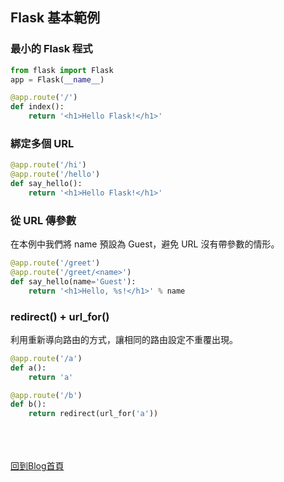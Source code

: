 ## Flask 基本範例

### 最小的 Flask 程式
```python
from flask import Flask
app = Flask(__name__)

@app.route('/')
def index():
	return '<h1>Hello Flask!</h1>'
```

### 綁定多個 URL
```python
@app.route('/hi')
@app.route('/hello')
def say_hello():
	return '<h1>Hello Flask!</h1>'
```

### 從 URL 傳參數
在本例中我們將 name 預設為 Guest，避免 URL 沒有帶參數的情形。
```python
@app.route('/greet')
@app.route('/greet/<name>')
def say_hello(name='Guest'):
	return '<h1>Hello, %s!</h1>' % name
```

### redirect() + url_for() 
利用重新導向路由的方式，讓相同的路由設定不重覆出現。
```python
@app.route('/a')
def a():
    return 'a'

@app.route('/b')
def b():
    return redirect(url_for('a'))
```


<br/><br/><br/>
[回到Blog首頁](../index.md)
<br/>

